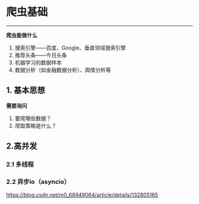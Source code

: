# 爬虫基础
---
**爬虫能做什么**
1. 搜索引擎——百度、Google、垂直领域搜索引擎
2. 推荐头条——今日头条
3. 机器学习的数据样本
4. 数据分析（如金融数据分析）、舆情分析等

## 1. 基本思想
**需要询问**
1. 要爬哪些数据？
2. 爬取策略是什么？



## 2.高并发
### 2.1 多线程
### 2.2 异步io（asyncio）
https://blog.csdn.net/m0_68949064/article/details/132805165